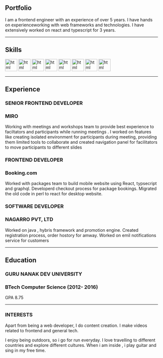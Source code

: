 ## Portfolio

I am a frontend engineer with an experience of over 5 years. I have hands on experienceworking with web frameworks and technologies. I have extensively worked on react and typescript for 3 years.

---

## Skills

<p align='left'>
  <img src="https://upload.wikimedia.org/wikipedia/commons/thumb/3/35/Tux.svg/1200px-Tux.svg.png" alt="html" width="40" height="40">
   <img src="https://upload.wikimedia.org/wikipedia/commons/thumb/3/35/Tux.svg/1200px-Tux.svg.png" alt="html" width="40" height="40">
   <img src="https://upload.wikimedia.org/wikipedia/commons/thumb/3/35/Tux.svg/1200px-Tux.svg.png" alt="html" width="40" height="40">
   <img src="https://upload.wikimedia.org/wikipedia/commons/thumb/3/35/Tux.svg/1200px-Tux.svg.png" alt="html" width="40" height="40">
   <img src="https://upload.wikimedia.org/wikipedia/commons/thumb/3/35/Tux.svg/1200px-Tux.svg.png" alt="html" width="40" height="40">
   <img src="https://upload.wikimedia.org/wikipedia/commons/thumb/3/35/Tux.svg/1200px-Tux.svg.png" alt="html" width="40" height="40">
   <img src="https://upload.wikimedia.org/wikipedia/commons/thumb/3/35/Tux.svg/1200px-Tux.svg.png" alt="html" width="40" height="40">
   <img src="https://upload.wikimedia.org/wikipedia/commons/thumb/3/35/Tux.svg/1200px-Tux.svg.png" alt="html" width="40" height="40">
  
</p>

---

## Experience

### **SENIOR FRONTEND DEVELOPER**
### MIRO

Working with meetings and workshops team to provide best experience to faciltators and participants while running meetings . I worked on features like creating isolated environment for participants during meeting, providing them limited tools to collaborate and created navigation panel for facilitators to move participants to different slides

### **FRONTEND DEVELOPER**
### Booking.com

Worked with packages team to build mobile website using React, typsecript and graphql. Developerd checkout process for package bookings. Migrated the old code in perl to react for desktop website.

### **SOFTWARE DEVELOPER**
### NAGARRO PVT, LTD

Worked on java , hybris framework and promotion engine. Created registration process, order hostory for amway. Worked on emil notifications service for customers

---

## Education

### **GURU NANAK DEV UNIVERSITY**
### BTech Computer Science (2012- 2016)
GPA 8.75

---

### INTERESTS
Apart from being a web developer, I do content creation. I make videos related to frontend and general tech.

I enjoy being outdoors, so i go for run everyday. I love travelling to different countries and explore different cultures. When i am inside , i play guitar and sing in my free time.
